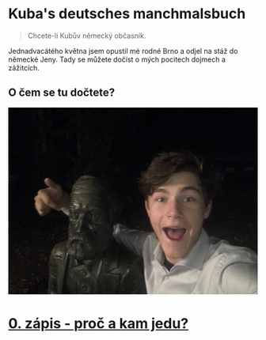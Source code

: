 # Kuba's deutsches manchmalsbuch
> Chcete-li Kubův německý občasník.

Jednadvacátého května jsem opustil mé rodné Brno a odjel na stáž do německé Jeny. Tady se můžete dočíst o mých pocitech dojmech a zážitcích. 

## O čem se tu dočtete?

[![Já a Ernst Abbe](0/ja_a_abbe.jpg)](0/index.md) <!-- možná doplnit `html` místo `md`-->
# [0. zápis - proč a kam jedu?](0/index.md)
